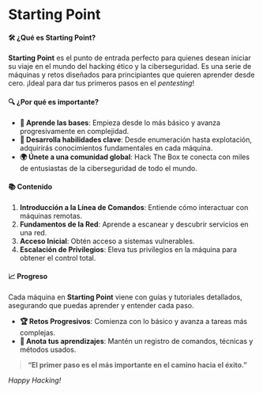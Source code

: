 # Starting Point

#### 🛠️ **¿Qué es Starting Point?**

**Starting Point** es el punto de entrada perfecto para quienes desean iniciar su viaje en el mundo del hacking ético y la ciberseguridad. Es una serie de máquinas y retos diseñados para principiantes que quieren aprender desde cero. ¡Ideal para dar tus primeros pasos en el _pentesting_!

#### 🔍 **¿Por qué es importante?**

* **🔐 Aprende las bases**: Empieza desde lo más básico y avanza progresivamente en complejidad.
* **🧠 Desarrolla habilidades clave**: Desde enumeración hasta explotación, adquirirás conocimientos fundamentales en cada máquina.
* **🌍 Únete a una comunidad global**: Hack The Box te conecta con miles de entusiastas de la ciberseguridad de todo el mundo.

#### 📚 **Contenido**

1. **Introducción a la Línea de Comandos**: Entiende cómo interactuar con máquinas remotas.
2. **Fundamentos de la Red**: Aprende a escanear y descubrir servicios en una red.
3. **Acceso Inicial**: Obtén acceso a sistemas vulnerables.
4. **Escalación de Privilegios**: Eleva tus privilegios en la máquina para obtener el control total.

#### 📈 **Progreso**

Cada máquina en **Starting Point** viene con guías y tutoriales detallados, asegurando que puedas aprender y entender cada paso.

* **🏆 Retos Progresivos**: Comienza con lo básico y avanza a tareas más complejas.
* **📝 Anota tus aprendizajes**: Mantén un registro de comandos, técnicas y métodos usados.

> **“El primer paso es el más importante en el camino hacia el éxito.”**

_Happy Hacking!_
